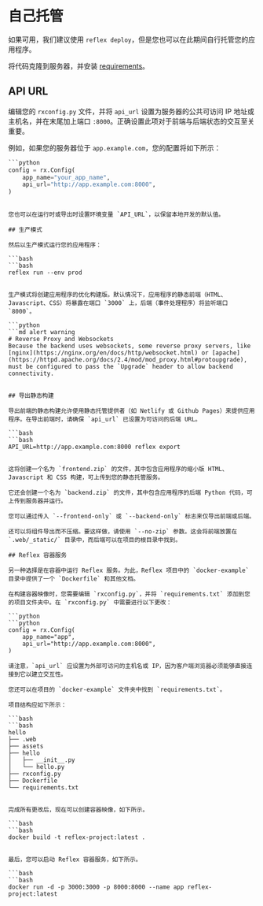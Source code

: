 # 自己托管

如果可用，我们建议使用 `reflex deploy`，但是您也可以在此期间自行托管您的应用程序。

将代码克隆到服务器，并安装 [requirements]({getting_started.installation.path})。

## API URL
编辑您的 `rxconfig.py` 文件，并将 `api_url` 设置为服务器的公共可访问 IP 地址或主机名，并在末尾加上端口 `:8000`。正确设置此项对于前端与后端状态的交互至关重要。

例如，如果您的服务器位于 `app.example.com`，您的配置将如下所示：

```python
```python
config = rx.Config(
    app_name="your_app_name",
    api_url="http://app.example.com:8000",
)
```
```

您也可以在运行时或导出时设置环境变量 `API_URL`，以保留本地开发的默认值。

## 生产模式

然后以生产模式运行您的应用程序：

```bash
```bash
reflex run --env prod
```
```

生产模式将创建应用程序的优化构建版。默认情况下，应用程序的静态前端（HTML、Javascript、CSS）将暴露在端口 `3000` 上，后端（事件处理程序）将监听端口 `8000`。

```python
```md alert warning
# Reverse Proxy and Websockets
Because the backend uses websockets, some reverse proxy servers, like [nginx](https://nginx.org/en/docs/http/websocket.html) or [apache](https://httpd.apache.org/docs/2.4/mod/mod_proxy.html#protoupgrade), must be configured to pass the `Upgrade` header to allow backend connectivity.
```
```

## 导出静态构建

导出前端的静态构建允许使用静态托管提供者（如 Netlify 或 Github Pages）来提供应用程序。在导出前端时，请确保 `api_url` 已设置为可访问的后端 URL。

```bash
```bash
API_URL=http://app.example.com:8000 reflex export
```
```

这将创建一个名为 `frontend.zip` 的文件，其中包含应用程序的缩小版 HTML、Javascript 和 CSS 构建，可上传到您的静态托管服务。

它还会创建一个名为 `backend.zip` 的文件，其中包含应用程序的后端 Python 代码，可上传到服务器并运行。

您可以通过传入 `--frontend-only` 或 `--backend-only` 标志来仅导出前端或后端。

还可以将组件导出而不压缩。要这样做，请使用 `--no-zip` 参数。这会将前端放置在 `.web/_static/` 目录中，而后端可以在项目的根目录中找到。

## Reflex 容器服务

另一种选择是在容器中运行 Reflex 服务。为此，Reflex 项目中的 `docker-example` 目录中提供了一个 `Dockerfile` 和其他文档。

在构建容器映像时，您需要编辑 `rxconfig.py`，并将 `requirements.txt` 添加到您的项目文件夹中。在 `rxconfig.py` 中需要进行以下更改：

```python
```python
config = rx.Config(
    app_name="app",
    api_url="http://app.example.com:8000",
)
```
```
请注意，`api_url` 应设置为外部可访问的主机名或 IP，因为客户端浏览器必须能够直接连接到它以建立交互性。

您还可以在项目的 `docker-example` 文件夹中找到 `requirements.txt`。

项目结构应如下所示：

```bash
```bash
hello
├── .web
├── assets
├── hello
│   ├── __init__.py
│   └── hello.py
├── rxconfig.py
├── Dockerfile
└── requirements.txt
```
```

完成所有更改后，现在可以创建容器映像，如下所示。

```bash
```bash
docker build -t reflex-project:latest .
```
```

最后，您可以启动 Reflex 容器服务，如下所示。

```bash
```bash
docker run -d -p 3000:3000 -p 8000:8000 --name app reflex-project:latest
```
```

